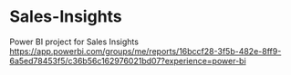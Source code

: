 # Sales-Insights
Power BI project for Sales Insights
https://app.powerbi.com/groups/me/reports/16bccf28-3f5b-482e-8ff9-6a5ed78453f5/c36b56c162976021bd07?experience=power-bi
